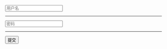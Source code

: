 <form class="layui-form">
  <input type="text" name="username" lay-verify="required|username" placeholder="用户名" class="layui-input">
  <hr>
  <input type="password" name="password" lay-verify="password" placeholder="密码" class="layui-input">
  <hr>
  <button class="layui-btn" lay-submit lay-filter="demo-verify">提交</button>
</form>

<!-- import layui --> 
<script>
layui.use(function(){
  var form = layui.form;

  // 自定义验证规则，如下以验证用户名和密码为例
  form.verify({
    // 参数 value 为表单的值；参数 item 为表单元素
    username: function(value, item){
      if(!new RegExp("^[a-zA-Z0-9_\u4e00-\u9fa5\\s·]+$").test(value)){
        return '用户名不能有特殊字符';
      }
      if(/(^_)|(__)|(_+$)/.test(value)) return '用户名首尾不能出现 _ 下划线';
      if(/^\d+$/.test(value)) return '用户名不能全为数字';
      
      // 若不想自动弹出默认提示框，可返回 true，这时可通过其他提示方式替代（v2.5.7 新增）
      if(value === 'xxx'){
        alert('用户名不能为敏感词');
        return true;
      }
    },
    password: function(value) {
      if (!/^[\S]{6,12}$/.test(value)) {
        return '密码必须为 6 到 12 位的非空字符';
      }
    }
  });

  // 提交事件
  form.on('submit(demo-verify)', function(data){
    var field = data.field; // 获取表单字段值

    // 显示填写结果，仅作演示用
    layer.alert(JSON.stringify(field), {
      title: '当前填写的字段值'
    });

    // 此处可执行 Ajax 等操作
    // …

    return false; // 阻止默认 form 跳转
  });
}) 
</script> 
